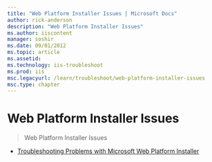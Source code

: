 ```yaml
---
title: "Web Platform Installer Issues | Microsoft Docs"
author: rick-anderson
description: "Web Platform Installer Issues"
ms.author: iiscontent
manager: soshir
ms.date: 09/01/2012
ms.topic: article
ms.assetid: 
ms.technology: iis-troubleshoot
ms.prod: iis
msc.legacyurl: /learn/troubleshoot/web-platform-installer-issues
msc.type: chapter
---
```

Web Platform Installer Issues
====================
> Web Platform Installer Issues


- [Troubleshooting Problems with Microsoft Web Platform Installer](troubleshooting-problems-with-microsoft-web-platform-installer.md)